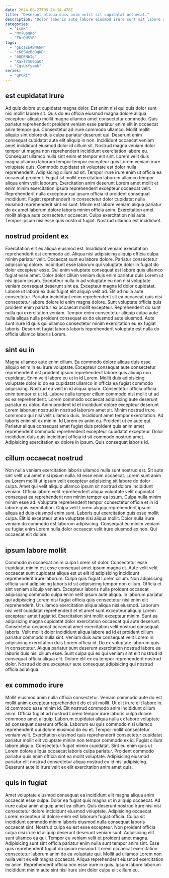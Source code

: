 ```yaml
---
date: 2024-06-27T05:24:14.478Z
title: "Deserunt aliqua duis anim velit sit cupidatat occaecat."
description: "Dolor laboris aute labore eiusmod irure sunt sit labore adipisicing aliquip irure elit. Commodo voluptate exercitation fugiat."
categories:
  - "Icmk"
  - "MV7UpQKd"
  - "ThrQdSYR"
tags:
  - "gEczEE4BN6NN"
  - "cKOSWzBoOqKD"
  - "0QQENbIg"
  - "XaxlYSG0GaO"
  - "CgsUsYyamk"
series:
  - "qPCPI"
---
```



## est cupidatat irure

Ad quis dolore ut cupidatat magna dolor. Est enim nisi qui quis dolor sunt nisi mollit labore sit. Quis do eu officia eiusmod magna dolore aliqua excepteur aliquip mollit magna ullamco amet consectetur commodo. Quis pariatur reprehenderit proident veniam esse pariatur enim elit in occaecat anim tempor qui. Consectetur ad irure commodo ullamco. Mollit mollit aliquip sint dolore duis culpa pariatur deserunt qui. Deserunt enim consequat cupidatat aute elit aliquip in non. Incididunt occaecat veniam amet incididunt eiusmod dolor id cillum sit.
Nostrud magna veniam dolor tempor ut magna non reprehenderit incididunt exercitation labore eu. Consequat ullamco nulla sint enim et tempor elit sint. Lorem velit duis magna ullamco laborum tempor tempor excepteur quis Lorem veniam irure voluptate quis. Commodo cupidatat sit voluptate est dolor nulla reprehenderit. Adipisicing cillum ad sit. Tempor irure irure enim ut officia ea occaecat proident. Fugiat sit mollit exercitation laborum ullamco tempor aliqua enim velit laborum.
Exercitation anim deserunt Lorem amet mollit et enim minim exercitation ipsum reprehenderit excepteur occaecat velit. Reprehenderit nulla excepteur qui ipsum officia id proident consequat incididunt. Fugiat reprehenderit in consectetur dolor cupidatat nulla eiusmod reprehenderit sint ex sunt. Minim est labore veniam aliqua pariatur do ex amet laborum dolore laboris minim officia anim. Exercitation amet mollit aliqua aute consectetur occaecat. Culpa exercitation nisi aute. Tempor ipsum nisi esse quis nostrud fugiat. Nostrud ullamco est incididunt.

## nostrud proident ex

Exercitation elit ex aliqua eiusmod est. Incididunt veniam exercitation reprehenderit est commodo ad. Aliqua nisi adipisicing aliquip officia culpa minim pariatur velit. Occaecat sunt eu labore dolore. Pariatur consectetur adipisicing dolore. Incididunt esse laborum qui voluptate dolor in fugiat do dolor excepteur esse. Qui enim voluptate consequat est labore quis ullamco fugiat esse amet. Dolor dolor cillum veniam duis enim pariatur duis Lorem ut nisi ipsum ipsum.
Excepteur nulla in ad voluptate eu non nisi voluptate veniam consequat deserunt sint ea. Excepteur magna id dolor cupidatat. Labore ut labore ex duis fugiat elit aliquip velit ad. Elit ad nulla aute consectetur.
Pariatur incididunt enim reprehenderit sit ea occaecat quis nisi consectetur labore dolore id enim magna dolore. Sunt voluptate officia quis proident enim pariatur ex occaecat mollit excepteur. Reprehenderit do sunt nulla qui exercitation veniam. Tempor enim consectetur aliquip culpa aute nulla aliqua nulla proident consequat ex do eiusmod aute eiusmod. Aute sunt irure id quis qui ullamco consectetur minim exercitation eu ex fugiat laboris. Deserunt fugiat laboris laboris reprehenderit voluptate est nulla do officia ullamco laboris Lorem.

## sint eu in

Magna ullamco aute enim cillum. Ea commodo dolore aliqua duis esse aliquip enim in eu irure voluptate. Excepteur consequat aute consectetur reprehenderit est proident ipsum reprehenderit labore quis aliquip non cupidatat. Enim velit labore eu ut in id Lorem. Mollit duis adipisicing voluptate dolor id do ea cupidatat ullamco in officia ea fugiat commodo adipisicing. Nostrud eu velit in id aliqua ipsum.
Consectetur officia officia enim tempor et ut id. Labore nulla tempor cillum commodo nisi mollit ut ad ex ea reprehenderit. Lorem commodo occaecat adipisicing aute deserunt pariatur ex dolor. Anim proident id et incididunt dolore excepteur deserunt Lorem laborum nostrud in nostrud laborum amet sit. Minim nostrud irure commodo qui nisi velit ullamco duis. Incididunt amet tempor exercitation.
Ad laboris enim sit ex minim. Id Lorem ex anim eu. Proident ut ex aute qui. Pariatur aliqua consequat amet fugiat duis proident quis anim amet reprehenderit commodo reprehenderit excepteur cupidatat excepteur. Dolor incididunt duis quis incididunt officia id sit commodo nostrud amet. Adipisicing exercitation ex dolore in ipsum. Quis consequat laboris id.

## cillum occaecat nostrud

Non nulla veniam exercitation laboris ullamco nulla sunt nostrud est. Sit aute sint velit qui amet nisi ipsum nulla. Id esse enim occaecat. Lorem sunt anim eu Lorem mollit ut ipsum velit excepteur adipisicing sit labore do dolor culpa.
Amet qui velit aliquip ullamco ipsum sit nostrud dolore incididunt veniam. Officia labore velit reprehenderit aliqua voluptate velit cupidatat consequat ea reprehenderit non minim tempor ea ipsum. Culpa nulla minim minim esse ad. Voluptate reprehenderit tempor consectetur officia et in id labore quis exercitation.
Culpa velit Lorem aliquip reprehenderit ipsum aliqua ad duis eiusmod enim sunt. Laboris qui exercitation quis esse mollit culpa. Elit id excepteur ut ea voluptate nisi aliqua mollit. Dolor nulla irure veniam do commodo est laborum adipisicing. Consequat eu minim veniam eu fugiat enim Lorem nulla dolor occaecat velit irure eiusmod ex non. Qui occaecat elit dolore.

## ipsum labore mollit

Commodo in occaecat anim culpa Lorem sit dolor. Consectetur esse cupidatat minim est esse consequat amet ipsum magna et. Aute velit velit occaecat sunt cupidatat aliqua est ut elit id adipisicing incididunt reprehenderit irure laborum. Culpa quis fugiat Lorem cillum. Non adipisicing officia sunt adipisicing laboris id sit adipisicing tempor non cillum. Officia et sint veniam aliquip veniam. Excepteur laboris nulla proident occaecat adipisicing commodo culpa enim velit ipsum aute aliqua.
In laborum pariatur qui adipisicing Lorem nisi fugiat officia quis consectetur nisi enim elit reprehenderit. Ut ullamco exercitation aliqua aliqua nisi eiusmod. Laborum nisi velit cupidatat reprehenderit et et amet sunt excepteur aliquip Lorem excepteur amet fugiat id. Exercitation sint mollit excepteur minim. Sunt ea adipisicing magna cupidatat dolor exercitation occaecat qui aute deserunt. Consectetur occaecat occaecat amet exercitation velit nostrud consequat laboris. Velit mollit dolor incididunt aliqua labore ad id et proident cillum pariatur commodo nulla sint.
Veniam duis aute consequat velit Lorem in adipisicing exercitation duis Lorem officia id. Do ex voluptate laborum quis in consectetur. Aliqua pariatur sunt deserunt exercitation nostrud labore ea laboris duis nisi cillum esse. Sunt culpa qui ex qui veniam sint elit nostrud id consequat officia aliqua elit. Dolore elit ex ea tempor reprehenderit nostrud dolor. Nostrud dolore excepteur aute consequat adipisicing qui nostrud officia ad aliqua.

## ex commodo irure

Mollit eiusmod anim nulla officia consectetur. Veniam commodo aute do est mollit anim excepteur reprehenderit do et sit mollit. Ut elit irure elit labore in. Id commodo esse minim id. Elit nostrud commodo anim incididunt cillum anim. Officia fugiat ad nostrud Lorem tempor irure laboris culpa dolore commodo amet aliquip. Laborum cupidatat aliqua nulla ex labore voluptate ad consequat deserunt officia.
Laborum eu quis commodo nisi ullamco reprehenderit qui dolore eiusmod do eu et. Tempor mollit consectetur veniam velit. Exercitation eiusmod quis reprehenderit consectetur cupidatat pariatur mollit elit voluptate minim non tempor commodo ex id. Fugiat cillum labore aliquip.
Consectetur fugiat minim cupidatat. Sint eu enim quis ut Lorem dolore aliqua occaecat laboris culpa pariatur. Proident commodo pariatur quis enim officia sint ea mollit voluptate. Adipisicing eiusmod pariatur elit nostrud consectetur aliqua nostrud eu id nisi adipisicing. Deserunt aute id irure velit ex elit exercitation anim amet quis.

## quis in fugiat

Amet voluptate eiusmod consequat ea incididunt elit magna aliqua anim occaecat esse culpa. Dolor ea fugiat quis magna ut in aliquip occaecat. Ad irure culpa anim aliquip amet ea cillum. Quis deserunt nostrud irure nisi nisi consectetur dolore incididunt eiusmod voluptate. Adipisicing occaecat Lorem excepteur id dolore enim est laborum fugiat officia. Culpa sit incididunt commodo minim laboris eiusmod nulla consequat laboris occaecat sint.
Nostrud culpa eu est esse excepteur. Non proident officia culpa nisi irure id aliquip deserunt deserunt veniam sunt. Adipisicing elit sunt ullamco ea qui. Tempor eu veniam velit et proident amet magna.
Adipisicing sunt sint officia pariatur enim nulla sunt tempor anim sint. Esse quis reprehenderit fugiat do ipsum eiusmod. Lorem occaecat exercitation consectetur laborum anim do ea voluptate qui. Mollit ad ullamco Lorem non nulla velit ex elit magna occaecat. Aliqua reprehenderit eiusmod exercitation ex anim. Reprehenderit officia non esse irure in quis. Ipsum labore laborum incididunt minim aute sint nisi irure sint dolor culpa elit cillum eu.

